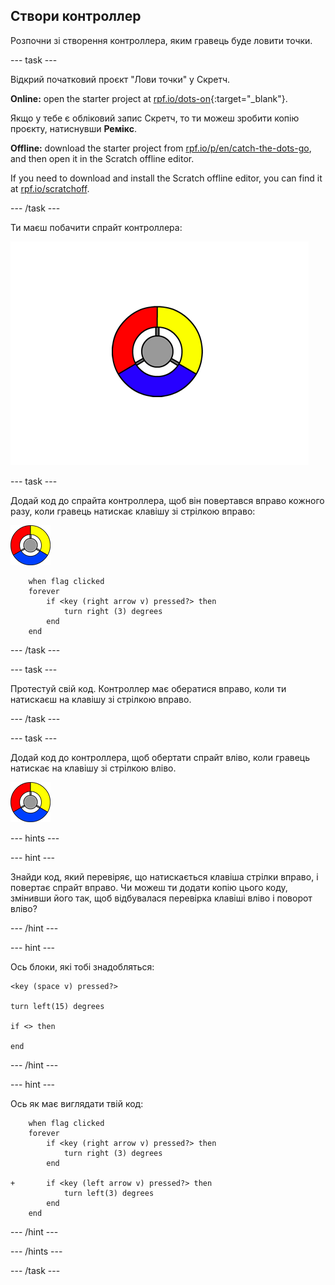 ## Створи контроллер

Розпочни зі створення контроллера, яким гравець буде ловити точки.

\--- task \---

Відкрий початковий проєкт "Лови точки" у Скретч.

**Online:** open the starter project at [rpf.io/dots-on](https://rpf.io/dots-on){:target="_blank"}.

Якщо у тебе є обліковий запис Скретч, то ти можеш зробити копію проєкту, натиснувши **Ремікс**.

**Offline:** download the starter project from [rpf.io/p/en/catch-the-dots-go](https://rpf.io/p/en/catch-the-dots-go), and then open it in the Scratch offline editor.

If you need to download and install the Scratch offline editor, you can find it at [rpf.io/scratchoff](https://rpf.io/scratchoff).

\--- /task \---

Ти маєш побачити спрайт контроллера:

![знімок екрана](images/dots-controller.png)

\--- task \---

Додай код до спрайта контроллера, щоб він повертався вправо кожного разу, коли гравець натискає клавішу зі стрілкою вправо:

![Спрайт контроллера](images/controller-sprite.png)

```blocks3
    when flag clicked
    forever
        if <key (right arrow v) pressed?> then
            turn right (3) degrees
        end
    end
```

\--- /task \---

\--- task \---

Протестуй свій код. Контроллер має обератися вправо, коли ти натискаєш на клавішу зі стрілкою вправо.

\--- /task \---

\--- task \---

Додай код до контроллера, щоб обертати спрайт вліво, коли гравець натискає на клавішу зі стрілкою вліво.

![Спрайт контроллера](images/controller-sprite.png)

\--- hints \---

\--- hint \---

Знайди код, який перевіряє, що натискається клавіша стрілки вправо, і повертає спрайт вправо. Чи можеш ти додати копію цього коду, змінивши його так, щоб відбувалася перевірка клавіші вліво і поворот вліво?

\--- /hint \---

\--- hint \---

Ось блоки, які тобі знадобляться:

```blocks3
<key (space v) pressed?>

turn left(15) degrees

if <> then

end
```

\--- /hint \---

\--- hint \---

Ось як має виглядати твій код:

```blocks3
    when flag clicked
    forever
        if <key (right arrow v) pressed?> then
            turn right (3) degrees
        end

+       if <key (left arrow v) pressed?> then
            turn left(3) degrees
        end
    end
```

\--- /hint \---

\--- /hints \---

\--- /task \---